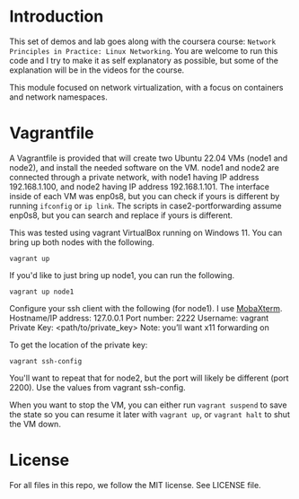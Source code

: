# Introduction

This set of demos and lab goes along with the coursera course: `Network Principles in Practice: Linux Networking`.  You are welcome to run this code and I try to make it as self explanatory as possible, but some of the explanation will be in the videos for the course.

This module focused on network virtualization, with a focus on containers and network namespaces.

# Vagrantfile

A Vagrantfile is provided that will create two Ubuntu 22.04 VMs (node1 and node2), and install the needed software on the VM.  node1 and node2 are connected through a private network, with node1 having IP address 192.168.1.100, and node2 having IP address 192.168.1.101.  The interface inside of each VM was enp0s8, but you can check if yours is different by running `ifconfig` or `ip link`.  The scripts in case2-portforwarding assume enp0s8, but you can search and replace if yours is different.

This was tested using vagrant VirtualBox running on Windows 11. You can bring up both nodes with the following.

```
vagrant up
```

If you'd like to just bring up node1, you can run the following.
```
vagrant up node1
```



Configure your ssh client with the following (for node1).  I use [MobaXterm](https://mobaxterm.mobatek.net/).
Hostname/IP address: 127.0.0.1
Port number: 2222
Username: vagrant
Private Key: <path/to/private_key>
Note: you’ll want x11 forwarding on

To get the location of the private key:

```
vagrant ssh-config
```

You'll want to repeat that for node2, but the port will likely be different (port 2200).  Use the values from vagrant ssh-config.


When you want to stop the VM, you can either run `vagrant suspend` to save the state so you can resume it later with `vagrant up`, or `vagrant halt` to shut the VM down.


# License

For all files in this repo, we follow the MIT license. See LICENSE file.
